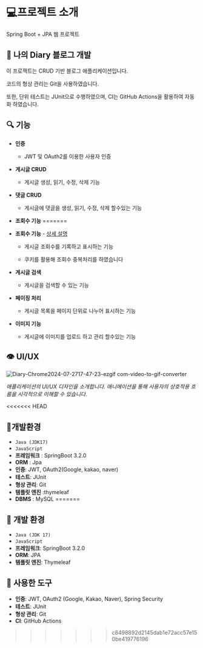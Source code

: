 # :computer:프로젝트 소개 
Spring Boot + JPA 웹 프로젝트
## :blue_book: 나의 Diary 블로그 개발
이 프로젝트는 CRUD 기반 블로그 애플리케이션입니다. 

코드의 형상 관리는 Git을 사용하였습니다.

또한, 단위 테스트는 JUnit으로 수행하였으며, CI는 GitHub Actions을 활용하여 자동화 하였습니다. 

## :mag: 기능
- **인증**
  - JWT 및 OAuth2를 이용한 사용자 인증
 
    
- **게시글 CRUD**
  - 게시글 생성, 읽기, 수정, 삭제 기능
 
  
- **댓글 CRUD**
  - 게시글에 댓글을 생성, 읽기, 수정, 삭제 할수있는 기능
   
  

- **조회수 기능**
=======
- **조회수 기능** - [상세 설명](https://github.com/creamleeminsoo/blog-developer/wiki/view_count)

  - 게시글 조회수를 기록하고 표시하는 기능
 
    
  - 쿠키를 활용해 조회수 중복처리를 하였습니다
      
  
- **게시글 검색**
  - 게시글을 검색할 수 있는 기능
      
  
- **페이징 처리**
  - 게시글 목록을 페이지 단위로 나누어 표시하는 기능
 
  
- **이미지 기능**
  - 게시글에 이미지를 업로드 하고 관리 할수있는 기능
## :eye: UI/UX

![Diary-Chrome2024-07-2717-47-23-ezgif com-video-to-gif-converter](https://github.com/user-attachments/assets/45c9e414-9148-42c2-9793-18ca1a9aa317)


*애플리케이션의 UI/UX 디자인을 소개합니다. 애니메이션을 통해 사용자의 상호작용 흐름을 시각적으로 이해할 수 있습니다.*

<<<<<<< HEAD
## :low_brightness:개발환경
- `Java (JDK17)`
- `JavaScript`
- **프레임워크** : SpringBoot 3.2.0
- **ORM** : Jpa
- **인증**: JWT, OAuth2(Google, kakao, naver) 
- **테스트**: JUnit
- **형상 관리**: Git
- **템플릿 엔진** :thymeleaf
- **DBMS** : MySQL 
=======
## :low_brightness: 개발 환경
- `Java (JDK 17)`
- `JavaScript`
- **프레임워크**: SpringBoot 3.2.0
- **ORM**: JPA
- **템플릿 엔진**: Thymeleaf

## :wrench: 사용한 도구
- **인증**: JWT, OAuth2 (Google, Kakao, Naver), Spring Security
- **테스트**: JUnit
- **형상 관리**: Git
- **CI**: GitHub Actions
>>>>>>> c8498892d2145dab1e72acc57e150be419776196






